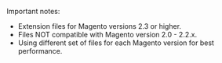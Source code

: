 Important notes:
- Extension files for Magento versions 2.3 or higher. 
- Files NOT compatible with Magento version 2.0 - 2.2.x.
- Using different set of files for each Magento version for best performance.